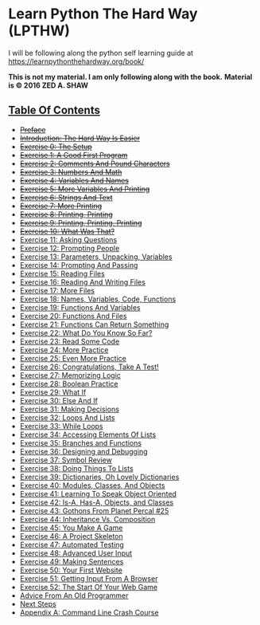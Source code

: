 # Learn Python The Hard Way (LPTHW)

I will be following along the python self learning guide at https://learnpythonthehardway.org/book/

**This is not my material.  I am only following along with the book.**
**Material is © 2016 ZED A. SHAW**

## [Table Of Contents](https://learnpythonthehardway.org/book/ "Table Of Contents")

* ~~[Preface](https://learnpythonthehardway.org/book/preface.html "Preface")~~
* ~~[Introduction: The Hard Way Is Easier](https://learnpythonthehardway.org/book/intro.html "Introduction")~~
* ~~[Exercise 0: The Setup](https://learnpythonthehardway.org/book/ex0.html "Exercise 0")~~
* ~~[Exercise 1: A Good First Program](https://learnpythonthehardway.org/book/ex1.html "Exercise 1")~~
* ~~[Exercise 2: Comments And Pound Characters](https://learnpythonthehardway.org/book/ex2.html "Exercise 2")~~
* ~~[Exercise 3: Numbers And Math](https://learnpythonthehardway.org/book/ex3.html "Exercise 3")~~
* ~~[Exercise 4: Variables And Names](https://learnpythonthehardway.org/book/ex4.html "Exercise 4")~~
* ~~[Exercise 5: More Variables And Printing](https://learnpythonthehardway.org/book/ex5.html "Exercise 5")~~
* ~~[Exercise 6: Strings And Text](https://learnpythonthehardway.org/book/ex6.html "Exercise 6")~~
* ~~[Exercise 7: More Printing](https://learnpythonthehardway.org/book/ex7.html "Exercise 7")~~
* ~~[Exercise 8: Printing, Printing](https://learnpythonthehardway.org/book/ex8.html "Exercise 8")~~
* ~~[Exercise 9: Printing, Printing, Printing](https://learnpythonthehardway.org/book/ex9.html "Exercise 9")~~
* ~~[Exercise 10: What Was That?](https://learnpythonthehardway.org/book/ex10.html "Exercise 10")~~
* [Exercise 11: Asking Questions](https://learnpythonthehardway.org/book/ex11.html "Exercise 11")
* [Exercise 12: Prompting People](https://learnpythonthehardway.org/book/ex12.html "Exercise 12")
* [Exercise 13: Parameters, Unpacking, Variables](https://learnpythonthehardway.org/book/ex13.html "Exercise 13")
* [Exercise 14: Prompting And Passing](https://learnpythonthehardway.org/book/ex14.html "Exercise 14")
* [Exercise 15: Reading Files](https://learnpythonthehardway.org/book/ex15.html "Exercise 15")
* [Exercise 16: Reading And Writing Files](https://learnpythonthehardway.org/book/ex16.html "Exercise 16")
* [Exercise 17: More Files](https://learnpythonthehardway.org/book/ex17.html "Exercise 17")
* [Exercise 18: Names, Variables, Code, Functions](https://learnpythonthehardway.org/book/ex18.html "Exercise 18")
* [Exercise 19: Functions And Variables](https://learnpythonthehardway.org/book/ex19.html "Exercise 19")
* [Exercise 20: Functions And Files](https://learnpythonthehardway.org/book/ex20.html "Exercise 20")
* [Exercise 21: Functions Can Return Something](https://learnpythonthehardway.org/book/ex21.html "Exercise 21")
* [Exercise 22: What Do You Know So Far?](https://learnpythonthehardway.org/book/ex22.html "Exercise 22")
* [Exercise 23: Read Some Code](https://learnpythonthehardway.org/book/ex23.html "Exercise 23")
* [Exercise 24: More Practice](https://learnpythonthehardway.org/book/ex24.html "Exercise 24")
* [Exercise 25: Even More Practice](https://learnpythonthehardway.org/book/ex25.html "Exercise 25")
* [Exercise 26: Congratulations, Take A Test!](https://learnpythonthehardway.org/book/ex26.html "Exercise 26")
* [Exercise 27: Memorizing Logic](https://learnpythonthehardway.org/book/ex27.html "Exercise 27")
* [Exercise 28: Boolean Practice](https://learnpythonthehardway.org/book/ex28.html "Exercise 28")
* [Exercise 29: What If](https://learnpythonthehardway.org/book/ex29.html "Exercise 29")
* [Exercise 30: Else And If](https://learnpythonthehardway.org/book/ex30.html "Exercise 30")
* [Exercise 31: Making Decisions](https://learnpythonthehardway.org/book/ex31.html "Exercise 31")
* [Exercise 32: Loops And Lists](https://learnpythonthehardway.org/book/ex32.html "Exercise 32")
* [Exercise 33: While Loops](https://learnpythonthehardway.org/book/ex33.html "Exercise 33")
* [Exercise 34: Accessing Elements Of Lists](https://learnpythonthehardway.org/book/ex34.html "Exercise 34")
* [Exercise 35: Branches and Functions](https://learnpythonthehardway.org/book/ex35.html "Exercise 35")
* [Exercise 36: Designing and Debugging](https://learnpythonthehardway.org/book/ex36.html "Exercise 36")
* [Exercise 37: Symbol Review](https://learnpythonthehardway.org/book/ex37.html "Exercise 37")
* [Exercise 38: Doing Things To Lists](https://learnpythonthehardway.org/book/ex38.html "Exercise 38")
* [Exercise 39: Dictionaries, Oh Lovely Dictionaries](https://learnpythonthehardway.org/book/ex39.html "Exercise 39")
* [Exercise 40: Modules, Classes, And Objects](https://learnpythonthehardway.org/book/ex40.html "Exercise 40")
* [Exercise 41: Learning To Speak Object Oriented](https://learnpythonthehardway.org/book/ex41.html "Exercise 41")
* [Exercise 42: Is-A, Has-A, Objects, and Classes](https://learnpythonthehardway.org/book/ex42.html "Exercise 42")
* [Exercise 43: Gothons From Planet Percal #25](https://learnpythonthehardway.org/book/ex43.html "Exercise 43")
* [Exercise 44: Inheritance Vs. Composition](https://learnpythonthehardway.org/book/ex44.html "Exercise 44")
* [Exercise 45: You Make A Game](https://learnpythonthehardway.org/book/ex45.html "Exercise 45")
* [Exercise 46: A Project Skeleton](https://learnpythonthehardway.org/book/ex46.html "Exercise 46")
* [Exercise 47: Automated Testing](https://learnpythonthehardway.org/book/ex47.html "Exercise 47")
* [Exercise 48: Advanced User Input](https://learnpythonthehardway.org/book/ex48.html "Exercise 48")
* [Exercise 49: Making Sentences](https://learnpythonthehardway.org/book/ex49.html "Exercise 49")
* [Exercise 50: Your First Website](https://learnpythonthehardway.org/book/ex50.html "Exercise 50")
* [Exercise 51: Getting Input From A Browser](https://learnpythonthehardway.org/book/ex51.html "Exercise 51")
* [Exercise 52: The Start Of Your Web Game](https://learnpythonthehardway.org/book/ex52.html "Exercise 52")
* [Advice From An Old Programmer](https://learnpythonthehardway.org/book/advice.html "Advice From An Old Programmer")
* [Next Steps](https://learnpythonthehardway.org/book/next.html "Next Steps")
* [Appendix A: Command Line Crash Course](https://learnpythonthehardway.org/book/appendixa.html "Appendix A: Command Line Crash Course")